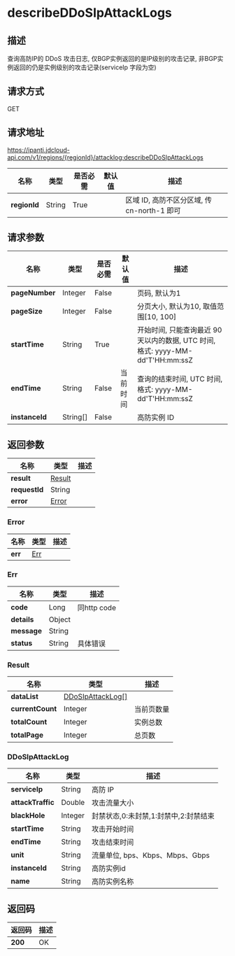 # describeDDoSIpAttackLogs


## 描述
查询高防IP的 DDoS 攻击日志, 仅BGP实例返回的是IP级别的攻击记录, 非BGP实例返回的仍是实例级别的攻击记录(serviceIp 字段为空)

## 请求方式
GET

## 请求地址
https://ipanti.jdcloud-api.com/v1/regions/{regionId}/attacklog:describeDDoSIpAttackLogs

|名称|类型|是否必需|默认值|描述|
|---|---|---|---|---|
|**regionId**|String|True| |区域 ID, 高防不区分区域, 传 cn-north-1 即可|

## 请求参数
|名称|类型|是否必需|默认值|描述|
|---|---|---|---|---|
|**pageNumber**|Integer|False| |页码, 默认为1|
|**pageSize**|Integer|False| |分页大小, 默认为10, 取值范围[10, 100]|
|**startTime**|String|True| |开始时间, 只能查询最近 90 天以内的数据, UTC 时间, 格式: yyyy-MM-dd'T'HH:mm:ssZ|
|**endTime**|String|False|当前时间|查询的结束时间, UTC 时间, 格式: yyyy-MM-dd'T'HH:mm:ssZ|
|**instanceId**|String[]|False| |高防实例 ID|


## 返回参数
|名称|类型|描述|
|---|---|---|
|**result**|[Result](describeddosipattacklogs#result)| |
|**requestId**|String| |
|**error**|[Error](describeddosipattacklogs#error)| |

### <div id="error">Error</div>
|名称|类型|描述|
|---|---|---|
|**err**|[Err](describeddosipattacklogs#err)| |
### <div id="err">Err</div>
|名称|类型|描述|
|---|---|---|
|**code**|Long|同http code|
|**details**|Object| |
|**message**|String| |
|**status**|String|具体错误|
### <div id="result">Result</div>
|名称|类型|描述|
|---|---|---|
|**dataList**|[DDoSIpAttackLog[]](describeddosipattacklogs#ddosipattacklog)| |
|**currentCount**|Integer|当前页数量|
|**totalCount**|Integer|实例总数|
|**totalPage**|Integer|总页数|
### <div id="ddosipattacklog">DDoSIpAttackLog</div>
|名称|类型|描述|
|---|---|---|
|**serviceIp**|String|高防 IP|
|**attackTraffic**|Double|攻击流量大小|
|**blackHole**|Integer|封禁状态,0:未封禁,1:封禁中,2:封禁结束|
|**startTime**|String|攻击开始时间|
|**endTime**|String|攻击结束时间|
|**unit**|String|流量单位, bps、Kbps、Mbps、Gbps|
|**instanceId**|String|高防实例id|
|**name**|String|高防实例名称|

## 返回码
|返回码|描述|
|---|---|
|**200**|OK|
